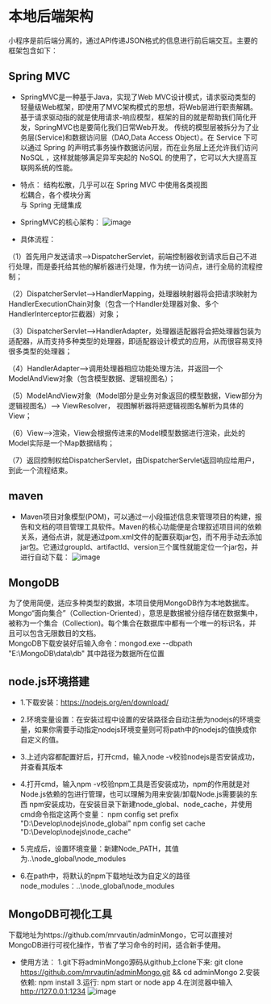 # 本地后端架构
小程序是前后端分离的，通过API传递JSON格式的信息进行前后端交互。主要的框架包含如下：
## Spring MVC
* SpringMVC是一种基于Java，实现了Web MVC设计模式，请求驱动类型的轻量级Web框架，即使用了MVC架构模式的思想，将Web层进行职责解耦。
基于请求驱动指的就是使用请求-响应模型，框架的目的就是帮助我们简化开发，SpringMVC也是要简化我们日常Web开发。
传统的模型层被拆分为了业务层(Service)和数据访问层（DAO,Data Access Object）。在 Service 下可以通过 Spring 
的声明式事务操作数据访问层，而在业务层上还允许我们访问 NoSQL ，这样就能够满足异军突起的 NoSQL 的使用了，它可以大大提高互联网系统的性能。<br>

* 特点：
结构松散，几乎可以在 Spring MVC 中使用各类视图 <br>
松耦合，各个模块分离   <br>
与 Spring 无缝集成 <br>
* SpringMVC的核心架构： 
![image](https://github.com/resisterdkdk/Mini-Program-for-used-books/blob/master/Workload/Lijiayong_18214753/images/local2.png?raw=true)
* 具体流程：

（1）首先用户发送请求——>DispatcherServlet，前端控制器收到请求后自己不进行处理，而是委托给其他的解析器进行处理，作为统一访问点，进行全局的流程控制；

（2）DispatcherServlet——>HandlerMapping，处理器映射器将会把请求映射为HandlerExecutionChain对象（包含一个Handler处理器对象、多个HandlerInterceptor拦截器）对象；

（3）DispatcherServlet——>HandlerAdapter，处理器适配器将会把处理器包装为适配器，从而支持多种类型的处理器，即适配器设计模式的应用，从而很容易支持很多类型的处理器；

（4）HandlerAdapter——>调用处理器相应功能处理方法，并返回一个ModelAndView对象（包含模型数据、逻辑视图名）；

（5）ModelAndView对象（Model部分是业务对象返回的模型数据，View部分为逻辑视图名）——> ViewResolver， 视图解析器将把逻辑视图名解析为具体的View；

（6）View——>渲染，View会根据传进来的Model模型数据进行渲染，此处的Model实际是一个Map数据结构；

（7）返回控制权给DispatcherServlet，由DispatcherServlet返回响应给用户，到此一个流程结束。

## maven
* Maven项目对象模型(POM)，可以通过一小段描述信息来管理项目的构建，报告和文档的项目管理工具软件。Maven的核心功能便是合理叙述项目间的依赖关系，通俗点讲，就是通过pom.xml文件的配置获取jar包，而不用手动去添加jar包。它通过groupId、artifactId、version三个属性就能定位一个jar包，并进行自动下载：
![image](https://github.com/resisterdkdk/Mini-Program-for-used-books/blob/master/Workload/Lijiayong_18214753/images/local1.png?raw=true)

## MongoDB
  为了使用简便，适应多种类型的数据，本项目使用MongoDB作为本地数据库。Mongo“面向集合”（Collection-Oriented），意思是数据被分组存储在数据集中，被称为一个集合（Collection)。每个集合在数据库中都有一个唯一的标识名，并且可以包含无限数目的文档。<br>
  MongoDB下载安装好后输入命令：mongod.exe --dbpath "E:\MongoDB\data\db" 其中路径为数据所在位置
  
## node.js环境搭建
  * 1.下载安装：https://nodejs.org/en/download/
  * 2.环境变量设置：在安装过程中设置的安装路径会自动注册为nodejs的环境变量，如果你需要手动指定nodejs环境变量则可将path中的nodejs的值换成你自定义的值。
  * 3.上述内容都配置好后，打开cmd，输入node -v校验nodejs是否安装成功，并查看其版本
  * 4.打开cmd，输入npm -v校验npm工具是否安装成功，npm的作用就是对Node.js依赖的包进行管理，也可以理解为用来安装/卸载Node.js需要装的东西
npm安装成功，在安装目录下新建node_global、node_cache，并使用cmd命令指定这两个变量：
     npm config set prefix "D:\Develop\nodejs\node_global"
     npm config set cache "D:\Develop\nodejs\node_cache"

* 5.完成后，设置环境变量：新建Node_PATH，其值为..\node_global\node_modules

* 6.在path中，将默认的npm下载地址改为自定义的路径node_modules：..\node_global\node_modules

## MongoDB可视化工具 
  下载地址为https://github.com/mrvautin/adminMongo，它可以直接对MongoDB进行可视化操作，节省了学习命令的时间，适合新手使用。
  *  使用方法：
      1.git下将adminMongo源码从github上clone下来: git clone https://github.com/mrvautin/adminMongo.git && cd adminMongo
      2.安装依赖: npm install
      3.运行: npm start or node app
      4.在浏览器中输入 http://127.0.0.1:1234 
  ![image](https://github.com/resisterdkdk/Mini-Program-for-used-books/blob/master/Workload/Lijiayong_18214753/images/mgview.png?raw=true)
